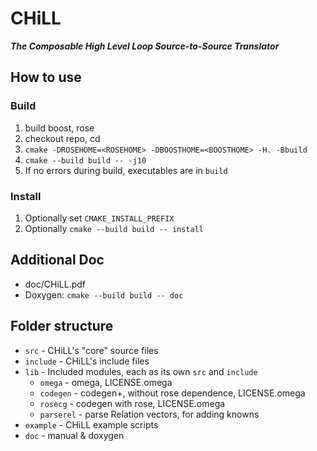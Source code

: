 # CHiLL

***The Composable High Level Loop Source-to-Source Translator***

## How to use

### Build

1. build boost, rose
2. checkout repo, cd
3. `cmake -DROSEHOME=<ROSEHOME> -DBOOSTHOME=<BOOSTHOME> -H. -Bbuild`
4. `cmake --build build -- -j10`
5. If no errors during build, executables are in `build`

### Install

1. Optionally set `CMAKE_INSTALL_PREFIX`
2. Optionally `cmake --build build -- install`

## Additional Doc

* doc/CHiLL.pdf
* Doxygen: `cmake --build build -- doc`

## Folder structure

* `src` - CHiLL's "core" source files
* `include` - CHiLL's include files
* `lib` - Included modules, each as its own `src` and `include`
    * `omega` - omega, LICENSE.omega
    * `codegen` - codegen+, without rose dependence, LICENSE.omega
    * `rosecg` - codegen with rose, LICENSE.omega
    * `parserel` - parse Relation vectors, for adding knowns
* `example` - CHiLL example scripts
* `doc` - manual & doxygen

